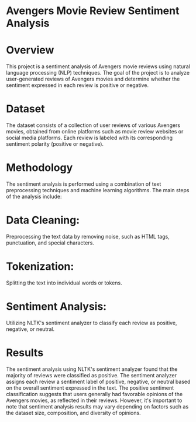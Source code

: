 # Avengers Movie Review Sentiment Analysis
# Overview
This project is a sentiment analysis of Avengers movie reviews using natural language processing (NLP) techniques. The goal of the project is to analyze user-generated reviews of Avengers movies and determine whether the sentiment expressed in each review is positive or negative.

# Dataset
The dataset consists of a collection of user reviews of various Avengers movies, obtained from online platforms such as movie review websites or social media platforms. Each review is labeled with its corresponding sentiment polarity (positive or negative).

# Methodology
The sentiment analysis is performed using a combination of text preprocessing techniques and machine learning algorithms. The main steps of the analysis include:

# Data Cleaning: 
Preprocessing the text data by removing noise, such as HTML tags, punctuation, and special characters.

# Tokenization: 
Splitting the text into individual words or tokens.

# Sentiment Analysis: 
Utilizing NLTK's sentiment analyzer to classify each review as positive, negative, or neutral.

# Results
The sentiment analysis using NLTK's sentiment analyzer found that the majority of reviews were classified as positive. The sentiment analyzer assigns each review a sentiment label of positive, negative, or neutral based on the overall sentiment expressed in the text.
The positive sentiment classification suggests that users generally had favorable opinions of the Avengers movies, as reflected in their reviews. However, it's important to note that sentiment analysis results may vary depending on factors such as the dataset size, composition, and diversity of opinions.
